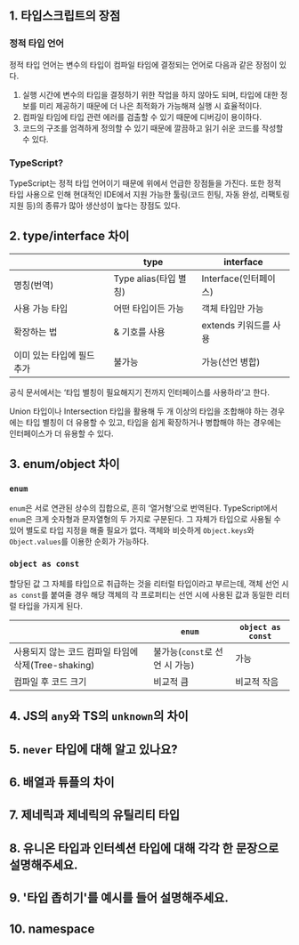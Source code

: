 ## 1. 타입스크립트의 장점
### 정적 타입 언어

정적 타입 언어는 변수의 타입이 컴파일 타임에 결정되는 언어로 다음과 같은 장점이 있다.

1. 실행 시간에 변수의 타입을 결정하기 위한 작업을 하지 않아도 되며, 타입에 대한 정보를 미리 제공하기 때문에 더 나은 최적화가 가능해져 실행 시 효율적이다.
2. 컴파일 타임에 타입 관련 에러를 검출할 수 있기 때문에 디버깅이 용이하다.
3. 코드의 구조를 엄격하게 정의할 수 있기 때문에 깔끔하고 읽기 쉬운 코드를 작성할 수 있다.

### TypeScript?
TypeScript는 정적 타입 언어이기 때문에 위에서 언급한 장점들을 가진다. 또한 정적 타입 사용으로 인해 현대적인 IDE에서 지원 가능한 툴링(코드 힌팅, 자동 완성, 리팩토링 지원 등)의 종류가 많아 생산성이 높다는 장점도 있다.

## 2. type/interface 차이
|  | type | interface |
| --- | --- | --- |
| 명칭(번역) | Type alias(타입 별칭) | Interface(인터페이스) |
| 사용 가능 타입 | 어떤 타입이든 가능 | 객체 타입만 가능 |
| 확장하는 법 | & 기호를 사용 | extends 키워드를 사용 |
| 이미 있는 타입에 필드 추가 | 불가능 | 가능(선언 병합) |

공식 문서에서는 ‘타입 별칭이 필요해지기 전까지 인터페이스를 사용하라’고 한다.

Union 타입이나 Intersection 타입을 활용해 두 개 이상의 타입을 조합해야 하는 경우에는 타입 별칭이 더 유용할 수 있고, 타입을 쉽게 확장하거나 병합해야 하는 경우에는 인터페이스가 더 유용할 수 있다.

## 3. enum/object 차이
### `enum`
`enum`은 서로 연관된 상수의 집합으로, 흔히 ‘열거형’으로 번역된다. TypeScript에서 `enum`은 크게 숫자형과 문자열형의 두 가지로 구분된다. 그 자체가 타입으로 사용될 수 있어 별도로 타입 지정을 해줄 필요가 없다. 객체와 비슷하게 `Object.keys`와 `Object.values`를 이용한 순회가 가능하다.

### `object as const`
할당된 값 그 자체를 타입으로 취급하는 것을 리터럴 타입이라고 부르는데, 객체 선언 시 `as const`를 붙여줄 경우 해당 객체의 각 프로퍼티는 선언 시에 사용된 값과 동일한 리터럴 타입을 가지게 된다.

|  | `enum`  | `object as const` |
| --- | --- | --- |
| 사용되지 않는 코드 컴파일 타임에 삭제(Tree-shaking) | 불가능(`const`로 선언 시 가능) | 가능 |
| 컴파일 후 코드 크기 | 비교적 큼 | 비교적 작음 |

## 4. JS의 `any`와 TS의 `unknown`의 차이

## 5. `never` 타입에 대해 알고 있나요?

## 6. 배열과 튜플의 차이

## 7. 제네릭과 제네릭의 유틸리티 타입

## 8. 유니온 타입과 인터섹션 타입에 대해 각각 한 문장으로 설명해주세요.

## 9. '타입 좁히기'를 예시를 들어 설명해주세요.

## 10. namespace
